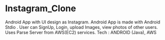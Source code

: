 # Instagram_Clone
Android App with UI design as Instagram.
Android App is made with Android Stdio .
User can SignUp, Login, upload Images, view photos of other users.
Uses Parse Server from AWS(EC2) services. Tech : ANDROID (Java), AWS 
